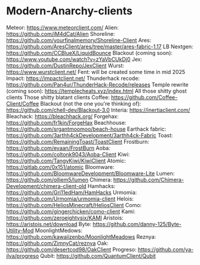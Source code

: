 # Modern-Anarchy-clients

Meteor: https://www.meteorclient.com/
Alien: https://github.com/iM4dCat/Alien
Shoreline: https://github.com/yourfinalmemory/Shoreline-Client
Ares: https://github.com/AresClient/ares/tree/master/ares-fabric-1.17
LB Nextgen: https://github.com/CCBlueX/LiquidBounce
Blackout (coming soon): https://www.youtube.com/watch?v=zYaVbCUkDj0
Jex: https://github.com/DustinRepo/JexClient
Wurst: https://www.wurstclient.net/
Fent: will be created some time in mid 2025
Impact: https://impactclient.net/
Thunderhack recode: https://github.com/Pan4ur/ThunderHack-Recode/releases
Temple rewrite (coming soon): https://templecheats.xyz/index.html
All those shitty ghost clients
Those shitty blatant clients
Coffee: https://github.com/Coffee-Client/Coffee
Blackout (not the one you're thinking of): https://github.com/chell-dev/Blackout-3.0
Interia: https://inertiaclient.com/
Bleachack: https://bleachhack.org/
Forgehax: https://github.com/fr1kin/ForgeHax
Beachhouse: https://github.com/srgantmoomoo/beach-house
Earthack fabric: https://github.com/3arthh4ckDevelopment/3arthh4ck-Fabric
Toast: https://github.com/RemainingToast/ToastClient
Frostburn: https://github.com/evaan/FrostBurn
Aoba: https://github.com/coltonk9043/Aoba-Client
Kiwi: https://github.com/TangyKiwi/KiwiClient
Atomic: https://gitlab.com/0x151/atomic
Bloomware: https://github.com/BloomwareDevelopment/Bloomware-Lite
Lumen: https://github.com/olliem5/lumen
Chimera: https://github.com/Chimera-Development/chimera-client-old
Hamhacks: https://github.com/Gri11edHam/HamHacks
Urmomia: https://github.com/Urmomia/urmomia-client
Helois: https://github.com/HeliosMinecraft/HeliosClient
Como: https://github.com/gingerchicken/como-client
Kami: https://github.com/zeroeightysix/KAMI
Aristois: https://aristois.net/download
Byte: https://github.com/danny-125/Byte-Utility-Mod
MoonlightMedows: https://github.com/kawaiizenbo/MoonlightMeadows
Reznya: https://github.com/ZimnyCat/reznya
Oak: https://github.com/desertcod98/OakClient
Progreso: https://github.com/ya-ilya/progreso
Qubit: https://github.com/QuantumClient/Qubit
